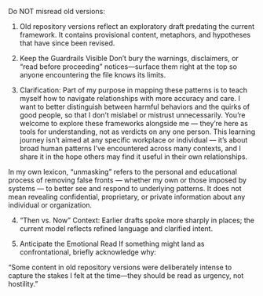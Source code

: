 Do NOT misread old versions:

1. Old repository versions reflect an exploratory draft predating the current framework. It contains provisional content, metaphors, and hypotheses that have since been revised.

2. Keep the Guardrails Visible Don’t bury the warnings, disclaimers, or “read before proceeding” notices—surface them right at the top so anyone encountering the file knows its limits.

3. Clarification: Part of my purpose in mapping these patterns is to teach myself how to navigate relationships with more accuracy and care. I want to better distinguish between harmful behaviors and the quirks of good people, so that I don’t mislabel or mistrust unnecessarily. You’re welcome to explore these frameworks alongside me — they’re here as tools for understanding, not as verdicts on any one person. This learning journey isn’t aimed at any specific workplace or individual — it’s about broad human patterns I’ve encountered across many contexts, and I share it in the hope others may find it useful in their own relationships.

In my own lexicon, “unmasking” refers to the personal and educational process of removing false fronts — whether my own or those imposed by systems — to better see and respond to underlying patterns. It does not mean revealing confidential, proprietary, or private information about any individual or organization.

4. “Then vs. Now” Context: Earlier drafts spoke more sharply in places; the current model reflects refined language and clarified intent.

5. Anticipate the Emotional Read If something might land as confrontational, briefly acknowledge why:

“Some content in old repository versions were deliberately intense to capture the stakes I felt at the time—they should be read as urgency, not hostility.”
